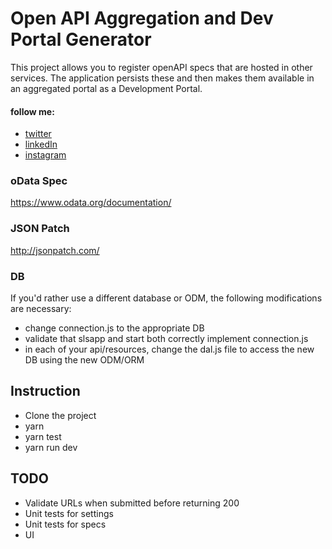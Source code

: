 # Open API Aggregation and Dev Portal Generator

This project allows you to register openAPI specs that are hosted in other services. The application persists these and then makes them available in an aggregated portal as a Development Portal.

#### follow me:
* [twitter](https://twitter.com/theboeffect)
* [linkedIn](https://www.linkedin.com/in/bmotlagh/)
* [instagram](https://www.instagram.com/theboeffect/)

### oData Spec

https://www.odata.org/documentation/

### JSON Patch

http://jsonpatch.com/

### DB

If you'd rather use a different database or ODM, the following modifications are necessary:

* change connection.js to the appropriate DB
* validate that slsapp and start both correctly implement connection.js
* in each of your api/resources, change the dal.js file to access the new DB using the new ODM/ORM

## Instruction

* Clone the project
* yarn
* yarn test
* yarn run dev

## TODO

* Validate URLs when submitted before returning 200
* Unit tests for settings
* Unit tests for specs
* UI
